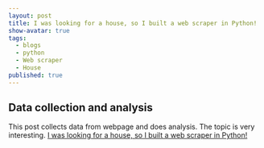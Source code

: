 ```yaml
---
layout: post
title: I was looking for a house, so I built a web scraper in Python!
show-avatar: true
tags:
  - blogs
  - python
  - Web scraper
  - House
published: true
---
```



## Data collection and analysis

This post collects data from webpage and does analysis. The topic is very interesting.
[I was looking for a house, so I built a web scraper in Python!](https://towardsdatascience.com/looking-for-a-house-build-a-web-scraper-to-help-you-5ab25badc83e)
